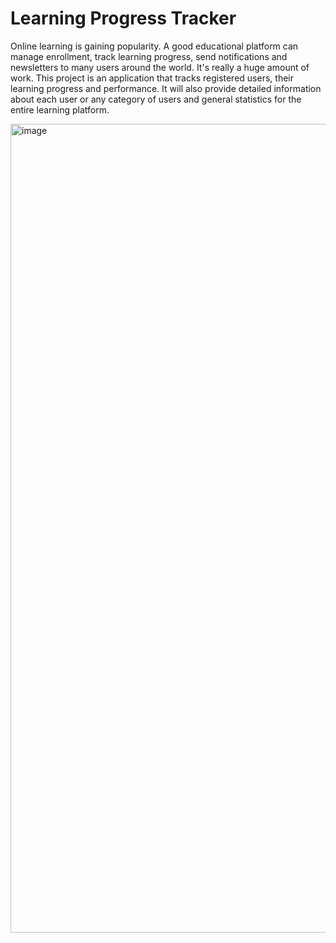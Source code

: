 # Learning Progress Tracker

Online learning is gaining popularity. A good educational platform can manage enrollment, track learning progress, send notifications and newsletters to many users around the world. It's really a huge amount of work. This project is an application that tracks registered users, their learning progress and performance. It will also provide detailed information about each user or any category of users and general statistics for the entire learning platform.

<img width="1294" alt="image" src="https://user-images.githubusercontent.com/125138065/224852259-c2090e17-0dda-4aec-93ec-bd728901a483.png">

